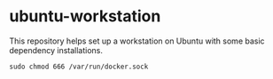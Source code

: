 # ubuntu-workstation

This repository helps set up a workstation on Ubuntu with some basic dependency installations.

```sudo chmod 666 /var/run/docker.sock```